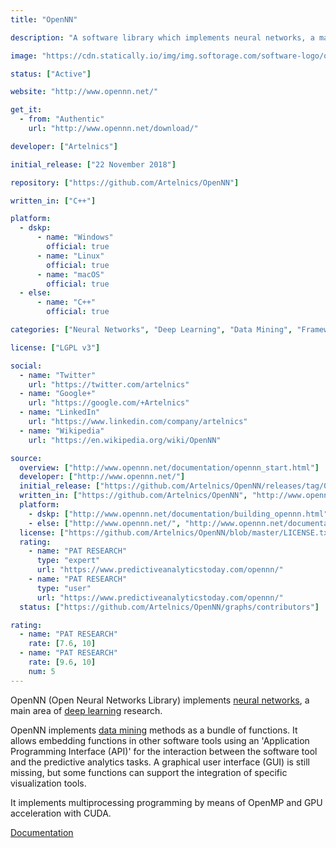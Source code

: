 ```yaml
---
title: "OpenNN"

description: "A software library which implements neural networks, a main area of deep learning research"

image: "https://cdn.statically.io/img/img.softorage.com/software-logo/opennn.png?h=64"

status: ["Active"]

website: "http://www.opennn.net/"

get_it:
  - from: "Authentic"
    url: "http://www.opennn.net/download/"

developer: ["Artelnics"]

initial_release: ["22 November 2018"]

repository: ["https://github.com/Artelnics/OpenNN"]

written_in: ["C++"]

platform:
  - dskp:
      - name: "Windows"
        official: true
      - name: "Linux"
        official: true
      - name: "macOS"
        official: true
  - else:
      - name: "C++"
        official: true

categories: ["Neural Networks", "Deep Learning", "Data Mining", "Framework"]

license: ["LGPL v3"]

social:
  - name: "Twitter"
    url: "https://twitter.com/artelnics"
  - name: "Google+"
    url: "https://google.com/+Artelnics"
  - name: "LinkedIn"
    url: "https://www.linkedin.com/company/artelnics"
  - name: "Wikipedia"
    url: "https://en.wikipedia.org/wiki/OpenNN"

source:
  overview: ["http://www.opennn.net/documentation/opennn_start.html"]
  developer: ["http://www.opennn.net/"]
  initial_release: ["https://github.com/Artelnics/OpenNN/releases/tag/0.1"]
  written_in: ["https://github.com/Artelnics/OpenNN", "http://www.opennn.net/documentation/opennn_start.html"]
  platform:
    - dskp: ["http://www.opennn.net/documentation/building_opennn.html", "https://en.wikipedia.org/w/index.php?title=OpenNN&oldid=875141876"]
    - else: ["http://www.opennn.net/", "http://www.opennn.net/documentation/opennn_start.html#Whatitdoes"]
  license: ["https://github.com/Artelnics/OpenNN/blob/master/LICENSE.txt"]
  rating:
    - name: "PAT RESEARCH"
      type: "expert"
      url: "https://www.predictiveanalyticstoday.com/opennn/"
    - name: "PAT RESEARCH"
      type: "user"
      url: "https://www.predictiveanalyticstoday.com/opennn/"
  status: ["https://github.com/Artelnics/OpenNN/graphs/contributors"]

rating:
  - name: "PAT RESEARCH"
    rate: [7.6, 10]
  - name: "PAT RESEARCH"
    rate: [9.6, 10]
    num: 5
---
```

  OpenNN (Open Neural Networks Library) implements [neural networks](/categories/neural-networks), a main area of [deep learning](/categories/deep-learning) research.
  
  OpenNN implements [data mining](/categories/data-mining) methods as a bundle of functions. It allows embedding functions in other software tools using an 'Application Programming Interface (API)' for the interaction between the software tool and the predictive analytics tasks. A graphical user interface (GUI) is still missing, but some functions can support the integration of specific visualization tools.
  
  It implements multiprocessing programming by means of OpenMP and GPU acceleration with CUDA.
  
  [Documentation](http://www.opennn.net/documentation/)





